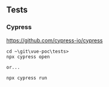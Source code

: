 ## Tests

### Cypress

https://github.com/cypress-io/cypress
```
cd ~\git\vue-poc\tests>
npx cypress open

or...

npx cypress run
```
